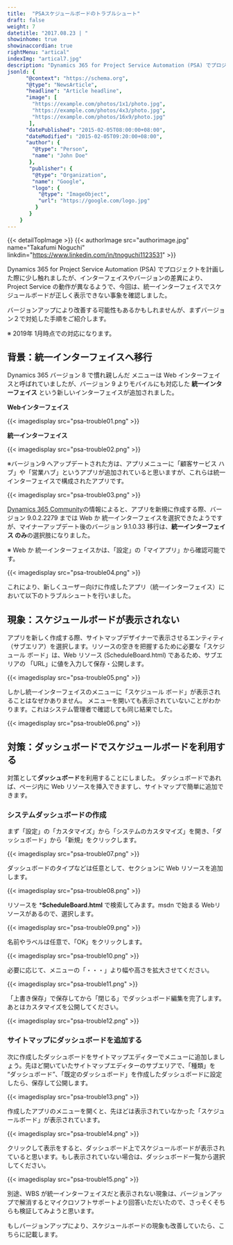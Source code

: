 ```yaml
---
title:  "PSAスケジュールボードのトラブルシュート"
draft: false
weight: 7
datetitle: "2017.08.23 | "
showinhome: true
showinaccordian: true
rightMenu: "artical"
indexImg: "artical7.jpg"
description: "Dynamics 365 for Project Service Automation (PSA) でプロジェクトを計画した際に少し触れましたが、インターフェイスやバージョンの差異により、Project Service の動作が異なるようで、今回は、統一インターフェイスでスケジュールボードが正しく表示できない事象を確認しました。"
jsonld: {
      "@context": "https://schema.org",
      "@type": "NewsArticle",
      "headline": "Article headline",
      "image": [
        "https://example.com/photos/1x1/photo.jpg",
        "https://example.com/photos/4x3/photo.jpg",
        "https://example.com/photos/16x9/photo.jpg"
       ],
      "datePublished": "2015-02-05T08:00:00+08:00",
      "dateModified": "2015-02-05T09:20:00+08:00",
      "author": {
        "@type": "Person",
        "name": "John Doe"
       },
       "publisher": {
        "@type": "Organization",
        "name": "Google",
        "logo": {
          "@type": "ImageObject",
          "url": "https://google.com/logo.jpg"
         }
       }
    }
---
```

{{< detailTopImage >}}
{{< authorImage src="authorimage.jpg" name="Takafumi Noguchi" linkdin="https://www.linkedin.com/in/tnoguchi1123531" >}}
<!-- Intro  -->
Dynamics 365 for Project Service Automation (PSA) でプロジェクトを計画した際に少し触れましたが、インターフェイスやバージョンの差異により、Project Service の動作が異なるようで、今回は、統一インターフェイスでスケジュールボードが正しく表示できない事象を確認しました。

バージョンアップにより改善する可能性もあるかもしれませんが、まずバージョン２で対処した手順をご紹介します。

※ 2019年 1月時点での対応になります。


## 背景：統一インターフェイスへ移行
Dynamics 365 バージョン 8 で慣れ親しんだ メニューは Web インターフェイスと呼ばれていましたが、バージョン 9 よりモバイルにも対応した **統一インターフェイス** という新しいインターフェイスが追加されました。

<!-- Center -->
**Webインターフェイス**
<!-- Image= psa-trouble01.png -->
{{< imagedisplay src="psa-trouble01.png" >}}

**統一インターフェイス**
<!-- Image= psa-trouble02.png -->
{{< imagedisplay src="psa-trouble02.png" >}}


※バージョン9 へアップデートされた方は、アプリメニューに「顧客サービス ハブ」や「営業ハブ」というアプリが追加されていると思いますが、これらは統一インターフェイスで構成されたアプリです。
<!-- Image= psa-trouble03.png -->
{{< imagedisplay src="psa-trouble03.png" >}}


 [Dynamics 365 Community](https://community.dynamics.com/crm/b/bringyourcode2life/posts/dynamics-365-app-designer-web-interface-is-going-to-be-already-deprecated)の情報によると、アプリを新規に作成する際、バージョン 9.0.2.2279 までは Web か 統一インターフェイスを選択できたようですが、マイナーアップデート後のバージョン 9.1.0.33 移行は、**統一インターフェイス のみ**の選択肢になりました。

※ Web か 統一インターフェイスかは、「設定」の「マイアプリ」から確認可能です。
<!-- Image= psa-trouble04.png -->
{{< imagedisplay src="psa-trouble04.png" >}}


これにより、新しくユーザー向けに作成したアプリ（統一インターフェイス）において以下のトラブルシュートを行いました。

## 現象：スケジュールボードが表示されない
アプリを新しく作成する際、サイトマップデザイナーで表示させるエンティティ （サブエリア）を選択します。リソースの空きを把握するために必要な「スケジュール ボード」は、Web リソース (ScheduleBoard.html) であるため、サブエリアの 「URL」に値を入力して保存・公開します。
<!-- Image= psa-trouble05.png -->
{{< imagedisplay src="psa-trouble05.png" >}}


しかし統一インターフェイスのメニューに「スケジュール ボード」が表示されることはなぜかありません。
メニューを開いても表示されていないことがわかります。これはシステム管理者で確認しても同じ結果でした。
<!-- Image= psa-trouble06.png -->
{{< imagedisplay src="psa-trouble06.png" >}}


## 対策：ダッシュボードでスケジュールボードを利用する
対策として**ダッシュボード**を利用することにしました。
ダッシュボードであれば、ページ内に Web リソースを挿入できますし、サイトマップで簡単に追加できます。

### システムダッシュボードの作成
まず「設定」の「カスタマイズ」から「システムのカスタマイズ」を開き、「ダッシュボード」から「新規」をクリックします。
<!-- Image= psa-trouble07.png -->
{{< imagedisplay src="psa-trouble07.png" >}}


ダッシュボードのタイプなどは任意として、セクションに Web リソースを追加します。
<!-- Image= psa-trouble08.png -->
{{< imagedisplay src="psa-trouble08.png" >}}


リソースを ***ScheduleBoard.html** で検索してみます。msdn で始まる Webリソースがあるので、選択します。
<!-- Image= psa-trouble09.png -->
{{< imagedisplay src="psa-trouble09.png" >}}


名前やラベルは任意で、「OK」をクリックします。
<!-- Image= psa-trouble10.png -->
{{< imagedisplay src="psa-trouble10.png" >}}


必要に応じて、メニューの「・・・」より幅や高さを拡大させてください。
<!-- Image= psa-trouble11.png -->
{{< imagedisplay src="psa-trouble11.png" >}}


「上書き保存」で保存してから「閉じる」でダッシュボード編集を完了します。あとはカスタマイズを公開してください。
<!-- Image= psa-trouble12.png -->
{{< imagedisplay src="psa-trouble12.png" >}}


### サイトマップにダッシュボードを追加する
次に作成したダッシュボードをサイトマップエディターでメニューに追加しましょう。先ほど開いていたサイトマップエディターのサブエリアで、「種類」を “ダッシュボード”、「既定のダッシュボード」を作成したダッシュボードに設定したら、保存して公開します。
<!-- Image= psa-trouble13.png -->
{{< imagedisplay src="psa-trouble13.png" >}}


作成したアプリのメニューを開くと、先ほどは表示されていなかった「スケジュールボード」が表示されています。
<!-- Image= psa-trouble14.png -->
{{< imagedisplay src="psa-trouble14.png" >}}


クリックして表示をすると、ダッシュボード上でスケジュールボードが表示されていると思います。もし表示されていない場合は、ダッシュボード一覧から選択してください。
<!-- Image= psa-trouble15.png -->
{{< imagedisplay src="psa-trouble15.png" >}}


別途、WBS が統一インターフェイスだと表示されない現象は、バージョンアップで解消するとマイクロソフトサポートより回答いただいたので、さっそくそちらも検証してみようと思います。

もしバージョンアップにより、スケジュールボードの現象も改善していたら、こちらに記載します。     
&nbsp;